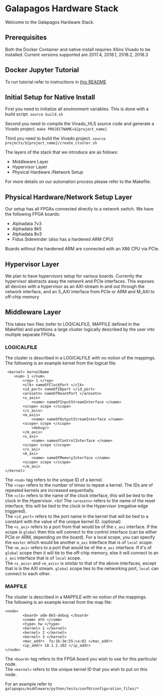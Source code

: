 # Galapagos Hardware Stack 

Welcome to the Galapagos Hardware Stack. 

## Prerequisites

Both the Docker Container and native install requires Xilinx Vivado to be installed. Current versions supported are 2017.4, 2018.1, 2018.2, 2018.3


## Docker Jupyter Tutorial

To run tutorial refer to instructions in [this README](https://github.com/UofT-HPRC/galapagos/blob/master/docker/README.md)


## Initial Setup for Native Install


First you need to initialize all environment variables. This is done with a build script.
`source build.sh`

Second you need to compile the Vivado_HLS source code and generate a Vivado project.
`make PROJECTNAME=${project_name}`

Third you need to build the Vivado project.
`source projects/${project_name}/create_cluster.sh`

The layers of the stack that we introduce are as follows:

- Middleware Layer
- Hypervisor Layer
- Physical Hardware /Network Setup

For more details on our automation process please refer to the Makefile. 

## Physical Hardware/Network Setup Layer

Our setup has all FPGAs connected directly to a network switch.  We have the following FPGA boards:
- Alphadata 7v3
- Alphadata 8k5
- Alphadata 8v3
- Fidus Sidewinder (also has a hardened ARM CPU)

Boards without the hardened ARM are connected with an X86 CPU via PCIe. 

## Hypervisor Layer

We plan to have hypervisors setup for various boards. Currently the hypervisor abstracts away the network and PCIe interfaces. 
This exposes all devices with a hypervisor as an AXI-stream in and out through the network interface, and an S_AXI interface from PCIe or ARM and M_AXI to off-chip memory


## Middleware Layer

This takes two files (refer to LOGICALFILE, MAPFILE defined in the Makefile) and partitions a large cluster logically described by the user into multiple separate FPGAs.

### LOGICALFILE

The cluster is described in a LOGICALFILE with no notion of the mappings. 
The following is an example kernel from the logical file:
```
 <kernel> kernelName
	<num> 1 </num>
        <rep> 1 </rep>
        <clk> nameOfClockPort </clk>
        <id_port> nameOfIDport </id_port>
        <aresetn> nameOfResetPort </aresetn>
        <s_axis>
            <name> nameOfInputStreamInterface </name>
	    <scope> scope </scope>
        </s_axis>
        <m_axis>
            <name> nameOfOutputStreamInterface </name>
	    <scope> scope </scope>
            <debug/>
        </m_axis>
        <s_axi>
            <name> nameofControlInterface </name>
	    <scope> scope </scope>
        </s_axi>
        <m_axi>
            <name> nameOfMemoryInterface </name>
	    <scope> scope </scope>
        </m_axi>
</kernel>
```

The `<num>` tag refers to the unique ID of a kernel. <br/>
The `<rep>` refers to the number of times to repeat a kernel. The IDs are of repeated kernels are increased sequentially. <br/>
The `<clk>` refers to the name of the clock interface, this will be tied to the clock in the Hypervisor. <br/
The `<aresetn>` refers to the name of the reset interface, this will be tied to the clock in the Hypervisor (negative edge triggered). <br/>
The `<id_port>` refers to the port name in the kernel that will be tied to a constant with the value of the unique kernel ID. (optional) <br/>
The `<s_axi>` refers to a port from that would be of the `s_axi` interface. If the scope is `global` then this will connect to the control interface (can be either PCIe or ARM, depending on the board). For a local scope, you can specify the `master` which would be another `m_axi` interface that is of `local` scope. <br/>
The `<m_axi>` refers to a port that would be of the `m_axi` interface. If it's of `global` scope then it will tie to the off-chip memory, else it will connect to an `s_axi` interface that is of `local` scope. <br/>
The `<s_axis>` and `<m_axis>` is similar to that of the above interfaces, except that is is the AXI stream. `global` scope ties to the networking port, `local` can connect to each other. <br/>


### MAPFILE

The cluster is described in a MAPFILE with no notion of the mappings.  <br/>
The following is an example kernel from the map file:

```
<node>
        <board> adm-8k5-debug </board>
        <comm> eth </comm>
        <type> hw </type>
        <kernel> 1 </kernel>
        <kernel> 2 </kernel>
        <kernel> 3 </kernel>
        <mac_addr>  fa:16:3e:55:ca:02 </mac_addr>
        <ip_addr> 10.1.2.102 </ip_addr>
</node>

```

The `<board>` tag refers to the FPGA board you wish to use for this particular node. <br/>
The `<kernel>` refers to the unique kernel ID that you wish to put on this node.  <br/>

  
For an example refer to `galapagos/middleware/python/tests/conf0/configuration_files/*`

